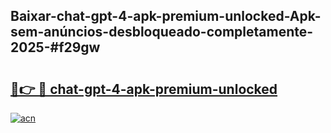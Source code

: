 ## Baixar-chat-gpt-4-apk-premium-unlocked-Apk-sem-anúncios-desbloqueado-completamente-2025-#f29gw

# <h2><a href="https://ainizakaria.my?title=chat-gpt-4-apk-premium-unlocked&ref=20M">🔗👉 🔴 chat-gpt-4-apk-premium-unlocked</a></h2>

[![acn](https://github.com/user-attachments/assets/0f9c940e-d8b0-45ae-aac7-cd30a18b3e1c)](https://ainizakaria.my?title=chat-gpt-4-apk-premium-unlocked&ref=20M)

